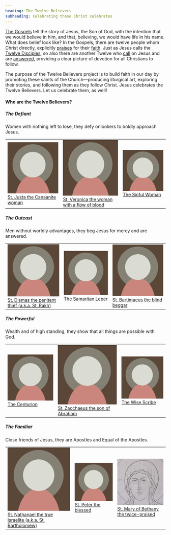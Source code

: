 ```yaml
---
heading: The Twelve Believers
subheading: Celebrating those Christ celebrates
---
```


[The Gospels](/the-gospels/) tell the story of Jesus, the Son of God, with the
intention that we would believe in him, and that, believing, we would have life
in his name. What does belief look like? In the Gospels, there are twelve
people whom Christ directly, explicitly <u>praises</u> for their <u
class="blue">faith</u>. Just as Jesus calls the [Twelve
Disciples](https://www.bibleinfo.com/en/questions/who-were-twelve-disciples),
so also there are another Twelve who <u class="blue">call</u> on Jesus and are
<u>answered</u>, providing a clear picture of devotion for all Christians to
follow.

The purpose of the Twelve Believers project is to build faith in our day by
promoting these saints of the Church—producing liturgical art, exploring their
stories, and following them as they follow Christ. Jesus celebrates the Twelve
Believers. Let us celebrate them, as well!


#### Who are the Twelve Believers?

##### The Defiant 

<div class="caption">Women with nothing left to lose, they defy onlookers to
boldly approach Jesus.</div>

<table class="twelve-believers">
  <tr>
    <td>
      <a href="./st-justa/">
        <img src="default.png" class="default">
        <span class="name">St. Justa</span>
        <span class="description">the Canaanite woman</span>
      </a>
    </td>
    <td>
      <a href="./st-veronica/">
        <img src="default.png" class="default">
        <span class="name">St. Veronica</span>
        <span class="description">the woman with a flow of blood</span>
      </a>
    </td>
    <td>
      <a href="./the-sinful-woman/">
        <img src="default.png" class="default">
        <span class="name">The Sinful Woman</span>
      </a>
    </td>
  </tr>
</table>


##### The Outcast 

<div class="caption">Men without worldly advantages, they beg Jesus for mercy
and are answered.</div>

<table class="twelve-believers">
  <tr>
    <td>
      <a href="./st-dismas/">
        <img src="default.png" class="default">
        <span class="name">St. Dismas</span>
        <span class="description">the penitent thief</span>
        <span class="description">(a.k.a. St. Rakh)</span>
      </a>
    </td>
    <td>
      <a href="./the-samaritan-leper/">
        <img src="default.png" class="default">
        <span class="name">The Samaritan Leper</span>
      </a>
    </td>
    <td>
      <a href="./st-bartimaeus/">
        <img src="default.png" class="default">
        <span class="name">St. Bartimaeus</span>
        <span class="description">the blind beggar</span>
      </a>
    </td>
  </tr>
</table>


##### The Powerful

<div class="caption">Wealth and of high standing, they show that all things are
possible with God.</div>

<table class="twelve-believers">
  <tr>
    <td>
      <a href="./the-centurion/">
        <img src="default.png" class="default">
        <span class="name">The Centurion</span>
      </a>
    </td>
    <td>
      <a href="./st-zacchaeus/">
        <img src="default.png" class="default">
        <span class="name">St. Zacchaeus</span>
        <span class="description">the son of Abraham</span>
      </a>
    </td>
    <td>
      <a href="./the-wise-scribe/">
        <img src="default.png" class="default">
        <span class="name">The Wise Scribe</span>
      </a>
    </td>
  </tr>
</table>


##### The Familiar
   
<div class="caption">Close friends of Jesus, they are Apostles and Equal of the Apostles.</div>


<table class="twelve-believers">
  <tr>
    <td>
      <a href="./st-nathanael/">
        <img src="default.png" class="default">
        <span class="name">St. Nathanael</span>
        <span class="description">the true Israelite</span>
        <span class="description">(a.k.a. St. Bartholomew)</span>
      </a>
    </td>
    <td>
      <a href="./st-peter/">
        <img src="default.png" class="default">
        <span class="name">St. Peter</span>
        <span class="description">the blessed</span>
      </a>
    </td>
    <td>
      <a href="./st-mary-of-bethany/">
        <img src="./st-mary-of-bethany/00.thumb.jpg">
        <span class="name">St. Mary of Bethany</span>
        <span class="description">the twice-praised</span>
      </a>
    </td>
  </tr>
</table>
